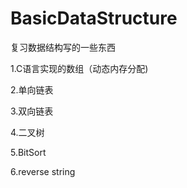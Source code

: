 # BasicDataStructure
复习数据结构写的一些东西

1.C语言实现的数组（动态内存分配)

2.单向链表

3.双向链表

4.二叉树

5.BitSort

6.reverse string
